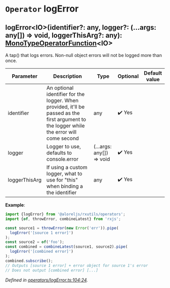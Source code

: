 # `Operator` logError

## logError\<IO>(identifier?: any, logger?: (...args: any[]) => void, loggerThisArg?: any): [MonoTypeOperatorFunction](https://rxjs.dev/api/index/interface/MonoTypeOperatorFunction)\<IO>

A tap() that logs errors. Non-null object errors will not be logged more than once.

| **Parameter** | **Description** | **Type** | **Optional** | **Default value** |
|---------------|-----------------|----------|--------------|-------------------|
| identifier | An optional identifier for the logger. When provided, it'll be passed as the first argument to the logger while the error will come second | <span>any</span> | :heavy_check_mark: Yes |  |
| logger | Logger to use, defaults to console.error | <span>(...args: any[]) => void</span> | :heavy_check_mark: Yes |  |
| loggerThisArg | If using a custom logger, what to use for "this" when binding a the identifier | <span>any</span> | :heavy_check_mark: Yes |  |

**Example**:
```typescript
import {logError} from '@aloreljs/rxutils/operators';
import {of, throwError, combineLatest} from 'rxjs';

const source1 = throwError(new Error('err')).pipe(
  logError('[source 1 error]')
);
const source2 = of('foo');
const combined = combineLatest(source1, source2).pipe(
  logError('[combined error]')
);
combined.subscribe();
// Outputs [source 1 error] + error object for source 1's error
// Does not output [combined error] [...]
```

*Defined in [operators/logError.ts:104:24](https://github.com/Alorel/rxutils/blob/3fadbc6/src/operators/logError.ts#L104).*